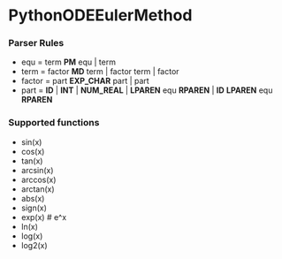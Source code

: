 # PythonODEEulerMethod


### Parser Rules
* equ = term <b>PM</b> equ | term
* term = factor <b>MD</b> term | factor term | factor
* factor = part <b>EXP_CHAR</b> part | part
* part = <b>ID</b> | <b>INT</b> | <b>NUM_REAL</b> | <b>LPAREN</b> equ <b>RPAREN</b> | <b>ID</b> <b>LPAREN</b> equ <b>RPAREN</b>

### Supported functions

* sin(x)
* cos(x)
* tan(x)
* arcsin(x)
* arccos(x)
* arctan(x)
* abs(x)
* sign(x)
* exp(x) # e^x
* ln(x)
* log(x)
* log2(x)
